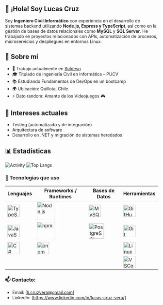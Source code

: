 ## 👋 ¡Hola! Soy Lucas Cruz

Soy **Ingeniero Civil Informático** con experiencia en el desarrollo de sistemas backend utilizando **Node.js, Express y TypeScript**, así como en la gestión de bases de datos relacionales como **MySQL** y **SQL Server**. He trabajado en proyectos relacionados con APIs, automatización de procesos, microservicios y despliegues en entornos Linux.

## 🧠 Sobre mí

- 🏢 Trabajo actualmente en [Soldesp](https://soldesp.com/)
- 🎓 Titulado de Ingeniería Civil en Informática – PUCV
- 📚 Estudiando Fundamentos de DevOps en un bootcamp
- 🌍 Ubicación: Quillota, Chile
- ⚡ Dato random: Amante de los Videojuegos 🎮

## 🚀 Intereses actuales

- Testing (automatizado y de integración)
- Arquitectura de software
- Desarrollo en .NET y migración de sistemas heredados

## 📊 Estadísticas

![Activity](https://github-profile-summary-cards.vercel.app/api/cards/profile-details?username=lucascrvz&theme=tokyonight&hide_border=true)
![Top Langs](https://github-readme-stats.vercel.app/api/top-langs/?username=lucascrvz&theme=tokyonight&layout=compact)


### 🧰 Tecnologías que uso

| Lenguajes | Frameworks / Runtimes | Bases de Datos| Herramientas |
| ------------------------------------------------------------------------------------------------------------------------------ | ---------------------------------------------------------------------------------------------------------------------------- | --------------------------------------------------------------------------------------------------------------------------------------- | ---------------------------------------------------------------------------------------------------------------------------------------------------------------------------------------------------------------------------------- |
| <img src="https://cdn.jsdelivr.net/gh/devicons/devicon/icons/typescript/typescript-original.svg" width="40" alt="TypeScript"/> | <img src="https://cdn.jsdelivr.net/gh/devicons/devicon/icons/nodejs/nodejs-original-wordmark.svg" width="60" alt="Node.js"/> | <img src="https://cdn.jsdelivr.net/gh/devicons/devicon/icons/mysql/mysql-original.svg" width="40" alt="MySQL"/>                         | <img src="https://cdn.jsdelivr.net/gh/devicons/devicon/icons/github/github-original.svg" width="40" alt="GitHub"/>                                                                                                                 |
| <img src="https://cdn.jsdelivr.net/gh/devicons/devicon/icons/javascript/javascript-original.svg" width="40" alt="JavaScript"/> | <img src="https://cdn.jsdelivr.net/gh/devicons/devicon/icons/npm/npm-original-wordmark.svg" width="60" alt="npm"/>           | <img src="https://cdn.jsdelivr.net/gh/devicons/devicon/icons/postgresql/postgresql-original-wordmark.svg" width="50" alt="PostgreSQL"/> | <img src="https://cdn.jsdelivr.net/gh/devicons/devicon/icons/git/git-original-wordmark.svg" width="40" alt="Git"/>                                                                                                                 |
| <img src="https://cdn.jsdelivr.net/gh/devicons/devicon/icons/csharp/csharp-original.svg" width="40" alt="C#"/>                 | <img src="https://cdn.jsdelivr.net/gh/devicons/devicon/icons/pnpm/pnpm-original.svg" width="40" alt="pnpm"/>                 |                                                                                                                                         | <img src="https://cdn.jsdelivr.net/gh/devicons/devicon/icons/linux/linux-original.svg" width="40" alt="Linux"/> |
|                                                                                                                                |                                                                                                                              |                                                                                                                                         | <img src="https://cdn.jsdelivr.net/gh/devicons/devicon/icons/vscode/vscode-original.svg" width="40" alt="VSCode"/> |

### 📫 **Contacto**:

- Email: [lj.cruzvera@gmail.com]
- LinkedIn: [https://www.linkedin.com/in/lucas-cruz-vera/]
